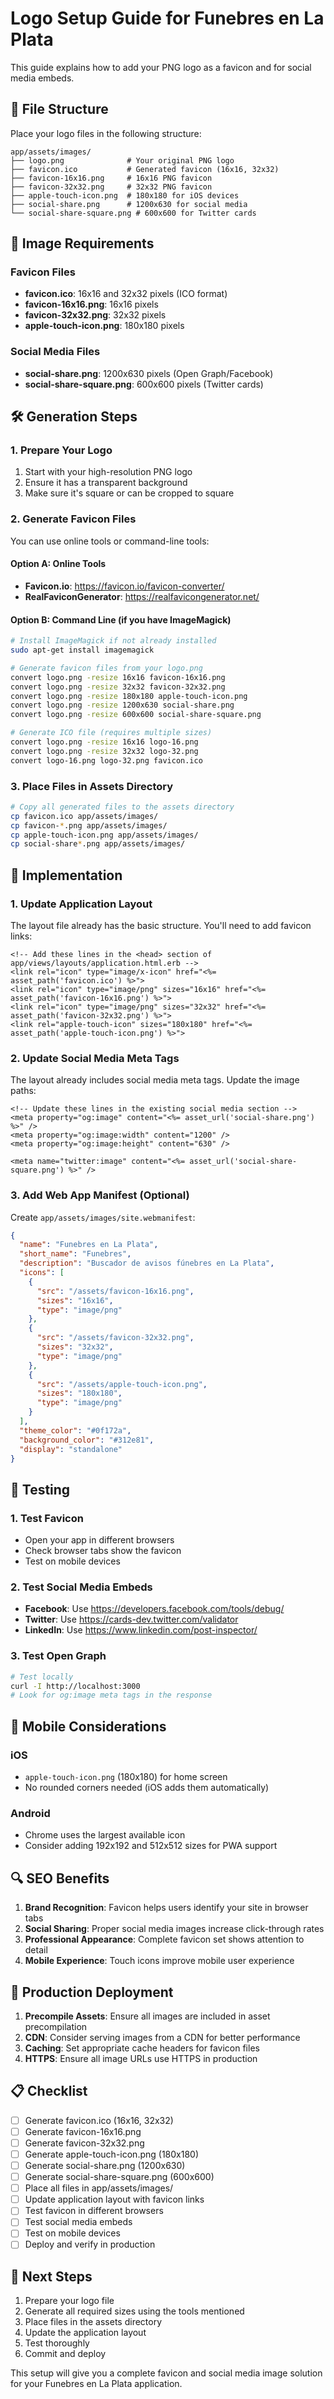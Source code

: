 # Logo Setup Guide for Funebres en La Plata

This guide explains how to add your PNG logo as a favicon and for social media embeds.

## 📁 File Structure

Place your logo files in the following structure:
```
app/assets/images/
├── logo.png              # Your original PNG logo
├── favicon.ico           # Generated favicon (16x16, 32x32)
├── favicon-16x16.png     # 16x16 PNG favicon
├── favicon-32x32.png     # 32x32 PNG favicon
├── apple-touch-icon.png  # 180x180 for iOS devices
├── social-share.png      # 1200x630 for social media
└── social-share-square.png # 600x600 for Twitter cards
```

## 🎨 Image Requirements

### Favicon Files
- **favicon.ico**: 16x16 and 32x32 pixels (ICO format)
- **favicon-16x16.png**: 16x16 pixels
- **favicon-32x32.png**: 32x32 pixels
- **apple-touch-icon.png**: 180x180 pixels

### Social Media Files
- **social-share.png**: 1200x630 pixels (Open Graph/Facebook)
- **social-share-square.png**: 600x600 pixels (Twitter cards)

## 🛠️ Generation Steps

### 1. Prepare Your Logo
1. Start with your high-resolution PNG logo
2. Ensure it has a transparent background
3. Make sure it's square or can be cropped to square

### 2. Generate Favicon Files
You can use online tools or command-line tools:

#### Option A: Online Tools
- **Favicon.io**: https://favicon.io/favicon-converter/
- **RealFaviconGenerator**: https://realfavicongenerator.net/

#### Option B: Command Line (if you have ImageMagick)
```bash
# Install ImageMagick if not already installed
sudo apt-get install imagemagick

# Generate favicon files from your logo.png
convert logo.png -resize 16x16 favicon-16x16.png
convert logo.png -resize 32x32 favicon-32x32.png
convert logo.png -resize 180x180 apple-touch-icon.png
convert logo.png -resize 1200x630 social-share.png
convert logo.png -resize 600x600 social-share-square.png

# Generate ICO file (requires multiple sizes)
convert logo.png -resize 16x16 logo-16.png
convert logo.png -resize 32x32 logo-32.png
convert logo-16.png logo-32.png favicon.ico
```

### 3. Place Files in Assets Directory
```bash
# Copy all generated files to the assets directory
cp favicon.ico app/assets/images/
cp favicon-*.png app/assets/images/
cp apple-touch-icon.png app/assets/images/
cp social-share*.png app/assets/images/
```

## 🔧 Implementation

### 1. Update Application Layout
The layout file already has the basic structure. You'll need to add favicon links:

```erb
<!-- Add these lines in the <head> section of app/views/layouts/application.html.erb -->
<link rel="icon" type="image/x-icon" href="<%= asset_path('favicon.ico') %>">
<link rel="icon" type="image/png" sizes="16x16" href="<%= asset_path('favicon-16x16.png') %>">
<link rel="icon" type="image/png" sizes="32x32" href="<%= asset_path('favicon-32x32.png') %>">
<link rel="apple-touch-icon" sizes="180x180" href="<%= asset_path('apple-touch-icon.png') %>">
```

### 2. Update Social Media Meta Tags
The layout already includes social media meta tags. Update the image paths:

```erb
<!-- Update these lines in the existing social media section -->
<meta property="og:image" content="<%= asset_url('social-share.png') %>" />
<meta property="og:image:width" content="1200" />
<meta property="og:image:height" content="630" />

<meta name="twitter:image" content="<%= asset_url('social-share-square.png') %>" />
```

### 3. Add Web App Manifest (Optional)
Create `app/assets/images/site.webmanifest`:
```json
{
  "name": "Funebres en La Plata",
  "short_name": "Funebres",
  "description": "Buscador de avisos fúnebres en La Plata",
  "icons": [
    {
      "src": "/assets/favicon-16x16.png",
      "sizes": "16x16",
      "type": "image/png"
    },
    {
      "src": "/assets/favicon-32x32.png",
      "sizes": "32x32",
      "type": "image/png"
    },
    {
      "src": "/assets/apple-touch-icon.png",
      "sizes": "180x180",
      "type": "image/png"
    }
  ],
  "theme_color": "#0f172a",
  "background_color": "#312e81",
  "display": "standalone"
}
```

## 🧪 Testing

### 1. Test Favicon
- Open your app in different browsers
- Check browser tabs show the favicon
- Test on mobile devices

### 2. Test Social Media Embeds
- **Facebook**: Use https://developers.facebook.com/tools/debug/
- **Twitter**: Use https://cards-dev.twitter.com/validator
- **LinkedIn**: Use https://www.linkedin.com/post-inspector/

### 3. Test Open Graph
```bash
# Test locally
curl -I http://localhost:3000
# Look for og:image meta tags in the response
```

## 📱 Mobile Considerations

### iOS
- `apple-touch-icon.png` (180x180) for home screen
- No rounded corners needed (iOS adds them automatically)

### Android
- Chrome uses the largest available icon
- Consider adding 192x192 and 512x512 sizes for PWA support

## 🔍 SEO Benefits

1. **Brand Recognition**: Favicon helps users identify your site in browser tabs
2. **Social Sharing**: Proper social media images increase click-through rates
3. **Professional Appearance**: Complete favicon set shows attention to detail
4. **Mobile Experience**: Touch icons improve mobile user experience

## 🚀 Production Deployment

1. **Precompile Assets**: Ensure all images are included in asset precompilation
2. **CDN**: Consider serving images from a CDN for better performance
3. **Caching**: Set appropriate cache headers for favicon files
4. **HTTPS**: Ensure all image URLs use HTTPS in production

## 📋 Checklist

- [ ] Generate favicon.ico (16x16, 32x32)
- [ ] Generate favicon-16x16.png
- [ ] Generate favicon-32x32.png
- [ ] Generate apple-touch-icon.png (180x180)
- [ ] Generate social-share.png (1200x630)
- [ ] Generate social-share-square.png (600x600)
- [ ] Place all files in app/assets/images/
- [ ] Update application layout with favicon links
- [ ] Test favicon in different browsers
- [ ] Test social media embeds
- [ ] Test on mobile devices
- [ ] Deploy and verify in production

## 🎯 Next Steps

1. Prepare your logo file
2. Generate all required sizes using the tools mentioned
3. Place files in the assets directory
4. Update the application layout
5. Test thoroughly
6. Commit and deploy

This setup will give you a complete favicon and social media image solution for your Funebres en La Plata application. 